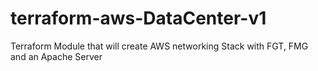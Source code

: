 # terraform-aws-DataCenter-v1
Terraform Module that will create AWS networking Stack with FGT, FMG and an Apache Server
